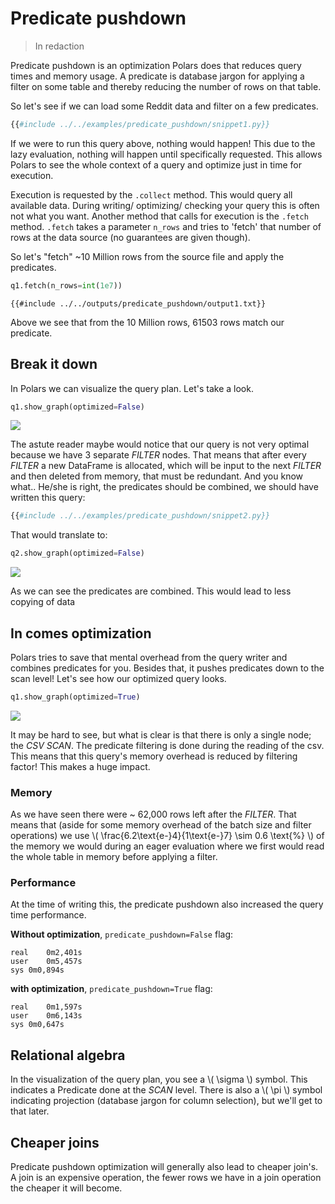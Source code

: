 # Predicate pushdown

> In redaction

Predicate pushdown is an optimization Polars does that reduces query times and memory
usage. A predicate is database jargon for applying a filter on some table and thereby
reducing the number of rows on that table.

So let's see if we can load some Reddit data and filter on a few predicates.

```python
{{#include ../../examples/predicate_pushdown/snippet1.py}}
```

If we were to run this query above, nothing would happen! This due to the lazy evaluation,
nothing will happen until specifically requested. This allows Polars to see the whole
context of a query and optimize just in time for execution.

Execution is requested by the `.collect` method. This would query all available data.
During writing/ optimizing/ checking your query this is often not what you want. Another
method that calls for execution is the `.fetch` method. `.fetch` takes a parameter
`n_rows` and tries to 'fetch' that number of rows at the data source (no guarantees are
given though).

So let's "fetch" ~10 Million rows from the source file and apply the predicates.

```python
q1.fetch(n_rows=int(1e7))
```

```text
{{#include ../../outputs/predicate_pushdown/output1.txt}}
```

Above we see that from the 10 Million rows, 61503 rows match our predicate.

## Break it down

In Polars we can visualize the query plan. Let's take a look.

```python
q1.show_graph(optimized=False)
```

![](../../outputs/predicate_pushdown/graph1.png)

The astute reader maybe would notice that our query is not very optimal because we have
3 separate *FILTER* nodes. That means that after every *FILTER* a new DataFrame is
allocated, which will be input to the next *FILTER* and then deleted from memory, that
must be redundant. And you know what.. He/she is right, the predicates should be
combined, we should have written this query:

```python
{{#include ../../examples/predicate_pushdown/snippet2.py}}
```

That would translate to:

```python
q2.show_graph(optimized=False)
```

![](../../outputs/predicate_pushdown/graph2.png)

As we can see the predicates are combined. This would lead to less copying of data

## In comes optimization

Polars tries to save that mental overhead from the query writer and combines predicates
for you. Besides that, it pushes predicates down to the scan level! Let's see how our
optimized query looks.

```python
q1.show_graph(optimized=True)
```

![](../../outputs/predicate_pushdown/graph1-optimized.png)

It may be hard to see, but what is clear is that there is only a single node; the *CSV
SCAN*. The predicate filtering is done during the reading of the csv. This means that
this query's memory overhead is reduced by filtering factor! This makes a huge impact.

### Memory

As we have seen there were ~ 62,000 rows left after the *FILTER*. That means that (aside
for some memory overhead of the batch size and filter operations) we use \\(
\\frac{6.2\\text{e-}4}{1\\text{e-}7} \\sim 0.6 \\text{%} \\) of the memory we would
during an eager evaluation where we first would read the whole table in memory before
applying a filter.

### Performance

At the time of writing this, the predicate pushdown also increased the query time
performance.

**Without optimization**, `predicate_pushdown=False` flag:

```text
real	0m2,401s
user	0m5,457s
sys	0m0,894s
```

**with optimization**, `predicate_pushdown=True` flag:

```text
real	0m1,597s
user	0m6,143s
sys	0m0,647s
```

## Relational algebra

In the visualization of the query plan, you see a \\( \\sigma \\) symbol. This indicates
a Predicate done at the *SCAN* level. There is also a \\( \\pi \\) symbol indicating
projection (database jargon for column selection), but we'll get to that later.

## Cheaper joins

Predicate pushdown optimization will generally also lead to cheaper join's. A join is
an expensive operation, the fewer rows we have in a join operation the cheaper
it will become.
